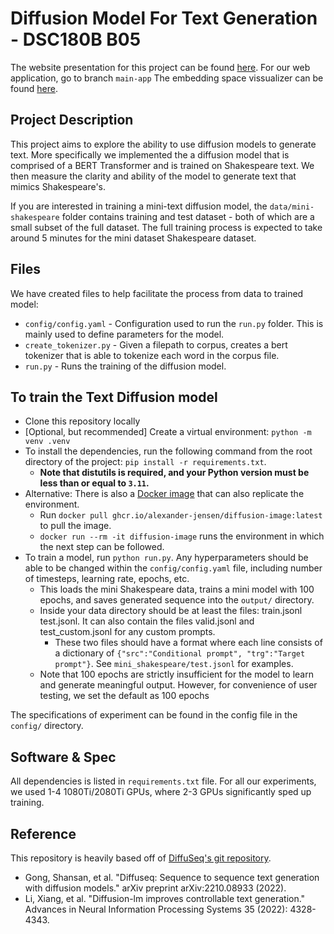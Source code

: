 # Diffusion Model For Text Generation - DSC180B B05
The website presentation for this project can be found [here](https://xianyingkong.github.io/diffusion-text-generation/).
For our web application, go to branch `main-app`
The embedding space vissualizer can be found [here](https://projector.tensorflow.org/?config=https://raw.githubusercontent.com/xianyingkong/diffusion-text-generation/main/projector/template_projector_config.json).

## Project Description
This project aims to explore the ability to use diffusion models to generate text. More specifically we implemented the a diffusion model that is comprised of a BERT Transformer and is trained on Shakespeare text. We then measure the clarity and ability of the model to generate text that mimics Shakespeare's.

If you are interested in training a mini-text diffusion model, the `data/mini-shakespeare` folder contains training and test dataset - both of which are a small subset of the full dataset. The full training process is expected to take around 5 minutes for the mini dataset Shakespeare dataset. 
## Files
We have created files to help facilitate the process from data to trained model:
- `config/config.yaml` - Configuration used to run the `run.py` folder. This is mainly used to define parameters for the model.
- `create_tokenizer.py` - Given a filepath to corpus, creates a bert tokenizer that is able to tokenize each word in the corpus file. 
- `run.py` - Runs the training of the diffusion model. 
## To train the Text Diffusion model
- Clone this repository locally
- [Optional, but recommended] Create a virtual environment: `python -m venv .venv`
- To install the dependencies, run the following command from the root directory of the project: `pip install -r requirements.txt`.
    - **Note that distutils is required, and your Python version must be less than or equal to `3.11`.**
- Alternative: There is also a [Docker image](https://github.com/users/alexander-jensen/packages/container/package/diffusion-image) that can also replicate the environment.
    - Run `docker pull ghcr.io/alexander-jensen/diffusion-image:latest` to pull the image.
    - `docker run --rm -it diffusion-image` runs the environment in which the next step can be followed.
- To train a model, run `python run.py`. Any hyperparameters should be able to be changed within the `config/config.yaml` file, including number of timesteps, learning rate, epochs, etc.
    - This loads the mini Shakespeare data, trains a mini model with 100 epochs, and saves generated sequence into the `output/` directory.
    - Inside your data directory should be at least the files: train.jsonl test.jsonl. It can also contain the files valid.jsonl and test_custom.jsonl for any custom prompts.
        - These two files should have a format where each line consists of a dictionary of `{"src":"Conditional prompt", "trg":"Target prompt"}`. See `mini_shakespeare/test.jsonl` for examples. 
    - Note that 100 epochs are strictly insufficient for the model to learn and generate meaningful output. However, for convenience of user testing, we set the default as 100 epochs

The specifications of experiment can be found in the config file in the `config/` directory.

## Software & Spec
All dependencies is listed in `requirements.txt` file. For all our experiments, we used 1-4 1080Ti/2080Ti GPUs, where 2-3 GPUs significantly sped up training.

## Reference
This repository is heavily based off of [DiffuSeq's git repository](https://github.com/Shark-NLP/DiffuSeq).
- Gong, Shansan, et al. "Diffuseq: Sequence to sequence text generation with diffusion models." arXiv preprint arXiv:2210.08933 (2022).
- Li, Xiang, et al. "Diffusion-lm improves controllable text generation." Advances in Neural Information Processing Systems 35 (2022): 4328-4343.
